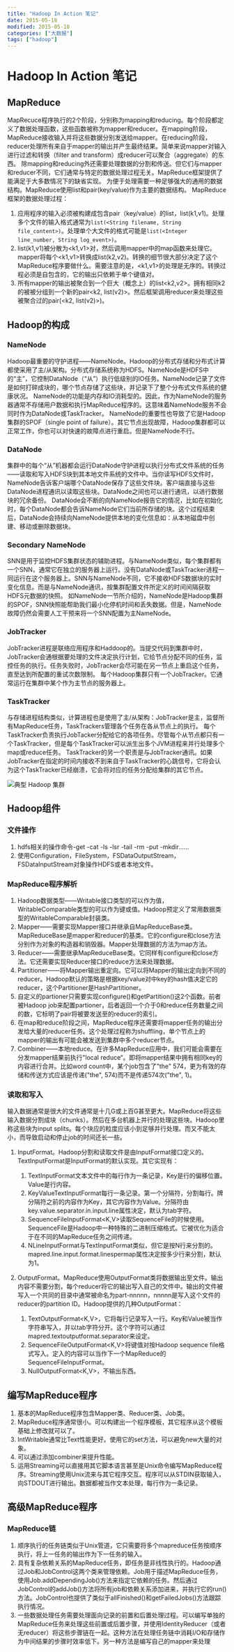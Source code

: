 ```yaml
---
title: "Hadoop In Action 笔记"
date: 2015-05-18
modified: 2015-05-18
categories: ["大数据"]
tags: ["hadoop"]
---
```


# Hadoop In Action 笔记 #

## MapReduce ##
MapRecuce程序执行的2个阶段，分别称为mapping和reducing。每个阶段都定义了数据处理函数，这些函数被称为mapper和reducer。在mapping阶段，MapReduce接收输入并将这些数据分别发送给mapper。在reducing阶段，reducer处理所有来自于mapper的输出并产生最终结果。简单来说mapper对输入进行过滤和转换（filter and transform）成reducer可以聚合（aggregate）的东西。
除mapping和reducing外还需要处理数据的分割和传送。但它们与mapper和reducer不同，它们通常与特定的数据处理过程无关。MapReduce框架提供了能满足于大多数情况下的缺省实现。
为便于处理需要一种足够强大的通用的数据结构。MapReduce使用list和pair(key/value)作为主要的数据结构。
MapReduce框架的数据处理过程：

1. 应用程序的输入必须被构建成包含pair（key/value）的list，list(k1,v1)。处理多个文件的输入格式通常为`list(<String filename, String file_content>)`。处理单个大文件的格式可能是`list(<Integer line_number, String log_event>)`。
2. list(k1,v1)被分散为<k1,v1>对，然后调用mapper中的map函数来处理它。mapper将每个<k1,v1>转换成list(k2,v2)。转换的细节很大部分决定了这个MapReduce程序要做什么。需要注意的是，<k1,v1>的处理是无序的。转换过程必须是自包含的，它的输出只依赖于单个键值对。
3.  所有mapper的输出被聚合到一个巨大（概念上）的list<k2,v2>。拥有相同k2的被被分组到一个新的pair<k2, list(v2)>。然后框架调用reducer来处理这些被聚合过的pair(<k2, list(v2)>)。
		
## Hadoop的构成 ##
### NameNode ###
Hadoop最重要的守护进程——NameNode。Hadoop的分布式存储和分布式计算都使采用了主/从架构。分布式存储系统称为HDFS。NameNode是HDFS中的“主”，它控制DataNode（“从”）执行低级别的IO任务。NameNode记录了文件是如何打碎成块的，哪个节点存储了这些块，并记录下了整个分布式文件系统的健康状况。
NameNode的功能是内存和IO消耗型的。因此，作为NameNode的服务器通常不存储用户数据和执行MapReduce程序的。这意味着NameNode服务不会同时作为DataNode或TaskTracker。
NameNode的重要性也导致了它是Hadoop集群的SPOF（single point of failure）。其它节点出现故障，Hadoop集群都可以正常工作，你也可以对快速的故障点进行重启。但是NameNode不行。
### DataNode ###
集群中的每个“从”机器都会运行DataNode守护进程以执行分布式文件系统的任务——读取和写入HDFS块到其本地文件系统的文件中。当你读写HDFS文件时，NameNode告诉客户端哪个DataNode保存了这些文件块。客户端直接与这些DataNode进程通讯以读取这些块。DataNode之间也可以进行通讯，以进行数据块的冗余备份。
DataNode会不断的向NameNode报告它的情况，比如在初始化时，每个DataNode都会告诉NameNode它们当前所存储的块。这个过程结束后，DataNode会持续向NameNode提供本地的变化信息如：从本地磁盘中创建、移动或删除数据块。
### Secondary NameNode ###
SNN是用于监控HDFS集群状态的辅助进程。与NameNode类似，每个集群都有一个SNN，通常它在独立的服务器上运行。没有DataNode或TaskTracker进程一同运行在这个服务器上。SNN与NameNode不同，它不接收HDFS数据块的实时变化信息。而是与NameNode通讯，按集群配置文件所定义的时间间隔获取HDFS元数据的快照。
如NameNode一节所介绍的，NameNode是Hadoop集群的SPOF，SNN快照能帮助我们最小化停机时间和丢失数据。但是，NameNode故障仍然会需要人工干预来将一个SNN配置为主NameNode。
### JobTracker ###
JobTracker进程是联络应用程序和Haddoop的。当提交代码到集群中时，JobTracker会通根据要处理的文件决定执行计划，它给节点分配不同的任务，监控任务的执行。任务失败时，JobTracker会尽可能在另一节点上重启这个任务，直至达到所配置的重试次数限制。
每个Hadoop集群只有一个JobTracker。它通常运行在集群中某个作为主节点的服务器上。
### TaskTracker ###
与存储进程结构类似，计算进程也是使用了主/从架构：JobTracker是主，监督所有MapReduce任务，TaskTrackers管理各个任务在各从节点上的执行。
每个TaskTracker负责执行JobTacker分配给它的各项任务。尽管每个从节点都只有一个TaskTracker，但是每个TaskTracker可以派生出多个JVM进程来并行处理多个map或reduce任务。
TaskTracker的另一个职责是与JobTracker通讯。如果JobTracker在指定的时间内接收不到来自于TaskTracker的心跳信号，它将会认为这个TaskTracker已经崩溃，它会将对应的任务分配给集群的其它节点。

![典型 Hadoop 集群](../hadoop_in_action/Image.png)

## Hadoop组件 ##

### 文件操作 ##
1. hdfs相关的操作命令-get -cat -ls -lsr -tail -rm -put -mkdir......
2. 使用Configuration，FileSystem，FSDataOutputStream，FSDataInputStream对象操作HDFS或者本地文件。

### MapReduce程序解析 ###
1. Hadoop数据类型——Writable接口类型的可以作为值，WritableComparable<T>类型的可以作为键或值。Hadoop预定义了常用数据类型的WritableComparable封装类。
2. Mapper——需要实现Mapper接口并继承自MapReduceBase类。MapReduceBase是mapper和reducer的基类。它的configure和close方法分别作为对象的构造器和销毁器。Mapper处理数据的方法为map方法。
3. Reducer——需要继承MapReduceBase类。它同样有configure和close方法。它还需要实现Reducer接口的reduce方法来处理数据。
4. Partitioner——将Mapper输出重定向。它可以将Mapper的输出定向到不同的reducer。Hadoop默认的策略是根据key/value对中key的hash值决定它的reducer，这个Partitioner是HashPartitioner。
5. 自定义的partioner只需要实现configure()和getPartition()这2个函数。前者被Hadoop job来配置partioner，后者返回一个介于0和reduce任务数量之间的数，它标明了pair将被要发送至的reducer的索引。
6. 在map和reduce阶段之间，MapReduce程序还需要将mapper任务的输出分发给大量的reducer任务。这个处理过程称为shuffling，单个节点上的mapper的输出有可能会被发送到集群中多个reducer节点。
7. Combiner——本地reduce。在许多MapReduce应用中，我们可能会需要在分发mapper结果前执行"local reduce“。即将mapper结果中拥有相同key的内容进行合并。比如word count中，某个job包含了"the" 574，更为有效的存储和传送方式应该是传递("the", 574)而不是传递574次("the", 1)。

### 读取和写入 ###
输入数据通常是很大的文件通常是十几G或上百G甚至更大。MapReduce将这些输入数据分割成块（chunks）。然后在多台机器上并行的处理这些块。Hadoop里称这些块为input splits。每个块应的粒度应该小到足够并行处理。而又不能太小，而导致启动和停止job的时间还长一些。

1. InputFormat。Hadoop分割和读取文件是由InputFormat接口定义的。TextInputFormat是InputFormat的默认实现。其它实现有：

	1. TextInputFormat文本文件中的每行作为一条记录，Key是行的偏移位置。Value是行内容。
	2. KeyValueTextInputFormat每行一条记录。第一个分隔符，分割每行。牌分隔符之前的内容作为Key，其它内容作为Value。分隔符由key.value.separator.in.input.line属性决定，默认为tab字符。
	3. SequenceFileInputFormat<K,V>读取SequenceFile的时候使用。SequenceFile是Hadoop中一种特殊的二进制压缩格式。它被优化为适合于在不同的MapReduce任务之间传递。
	4. NLineInputFormat与TextInputFormat类似，但它是按N行来分割的。mapred.line.input.format.linespermap属性决定按多少行来分割，默认为1。

2. OutputFormat。MapReduce使用OutputFormat类将数据输出至文件。输出内容不需要分割，每个reducer将它的输出写入自己的文件中。输出的文件被写入一个共同的目录中通常被命名为part-nnnnn，nnnnn是写入这个文件的reducer的partition ID。Hadoop提供的几种OutputFormat：

	1. TextOutputFormat<K,V>，它将每行记录写入一行。Key和Value被当作字符串写入，并以tab字符分开。这个字符可以通过mapred.textoutputformat.separator来设定。
	2. SequenceFileOutputFormat<K,V>将键值对按Hadoop sequence file格式写入。定入的内容可以当作下一个MapReduce的SequenceFileInputFormat。
	3. NullOutputFormat<K,V>，不输出东西。

## 编写MapReduce程序 ##
1. 基本的MapReduce程序包含Mapper类、Reducer类、Job类。
2. MapReduce程序通常很小。可以构建出一个程序模板，其它程序从这个模板基础上修改就可以了。
3. IntWritable通常比Text性能更好。使用它的set方法，可以避免new大量的对象。
4. 可以通过添加combiner来提升性能。
5. 运用Streaming可以直接用其它脚本语言甚至是Unix命令编写MapReduce程序。Streaming使用Unix流来与其它程序交互。程序可以从STDIN获取输入，向STDOUT进行输出。数据都被当作文本处理，每行作为一条记录。

## 高级MapReduce程序 ##
###  MapReduce链 ###
1. 顺序执行的任务链类似于Unix管道，它只需要将多个mapreduce任务按顺序执行，将上一任务的输出作为下一任务的输入。
2. 具有复杂依赖关系的MapReduce任务，即任务是非线性执行的。Hadoop通过Job和JobControl这两个类来管理依赖。Job用于描述MapReduce任务，使用Job.addDependingJob()方法来指定它依赖的任务。然后通过JobControl的addJob()方法将所有job和依赖关系添加进来，并执行它的run()方法。JobControl也提供了类似于allFinished()和getFailedJobs()方法跟踪执行情况。
3. 一些数据处理任务需要处理面向记录的前置和后置处理过程。可以编写单独的MapReduce任务来处理这些前置或后置步骤，并使用IdentityReducer（或者无reducer）将这些步骤链在一起。这种方法在处理任务链中消耗I/O和存储作为中间结果的步骤时效率低下。另一种方法是编写自己的mapper来处理

